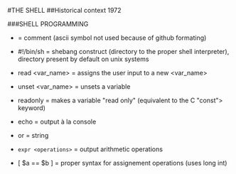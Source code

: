 #THE SHELL
##Historical context
1972

###SHELL PROGRAMMING

- <hashtag> = comment (ascii symbol not used because of github formating)

- #!/bin/sh = shebang construct (directory to the proper shell interpreter),
directory present by default on unix systems

- read <var_name> = assigns the user input to a new <var_name>

- unset <var_name> = unsets a variable

- readonly = makes a variable "read only" (equivalent to the C "const"> keyword)

- echo <str> = output à la console

- <str> or <str> = string

- `expr <operations>` = output arithmetic operations

- [ $a == $b ] = proper syntax for assignement operations (uses long int)
